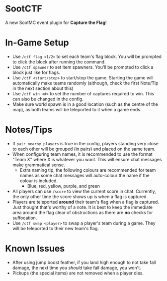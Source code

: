 # SootCTF

A new SootMC event plugin for **Capture the Flag**!

# In-Game Setup
- Use `/ctf flag <1/2>` to set each team's flag block. You will be prompted to click the block after running the command.
- Use `/ctf spawner` to set item spawners. You'll be prompted to click a block just like for flags.
- Use `/ctf <start/stop>` to start/stop the game. Starting the game will automatically make teams randomly (although, check the first Note/Tip in the next section about this)
- Use `/ctf win <#>` to set the number of captures required to win. This can also be changed in the config.
- Make sure world spawn is in a good location (such as the centre of the map), as both teams will be teleported to it when a game ends.

# Notes/Tips
- If `pair_nearby_players` is true in the config, players standing very close to each other will be grouped (in pairs) and placed on the same team.
- When configuring team names, it is recommended to use the format "Team X" where X is whatever you want. This will ensure chat messages make grammatical sense.
    - Extra naming tip, the following colours are recommended for team names as some chat messages will auto-colour the name if the colour is included.
        - Blue, red, yellow, purple, and green
- All players can use `/score` to view the current score in chat. Currently, the only other time the score shows up is when a flag is captured.
- Players are teleported **around** their team's flag when a flag is captured. Just thought that's worthy of a note. It is best to keep the immediate area around the flag clear of obstructions as there are **no** checks for suffocation.
- Use `/ctf swap <player>` to swap a player's team during a game. They will be teleported to their new team's flag.

# Known Issues
- After using jump boost feather, if you land high enough to not take fall damage, the next time you *should* take fall damage, you won't.
- Pickups (the special items) are not removed when a player dies.